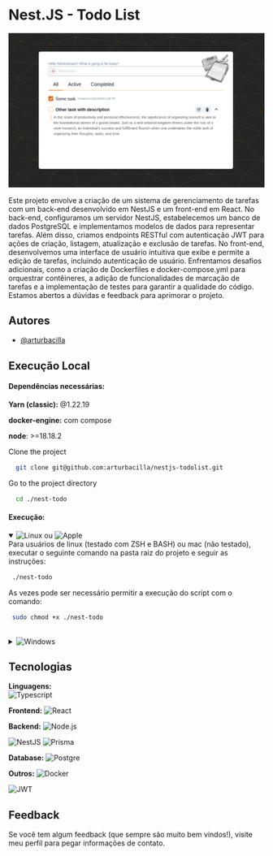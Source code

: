 
# Nest.JS - Todo List

![demo screenshot](/screenshot.png)

Este projeto envolve a criação de um sistema de gerenciamento de tarefas com um back-end desenvolvido em NestJS e um front-end em React. No back-end, configuramos um servidor NestJS, estabelecemos um banco de dados PostgreSQL e implementamos modelos de dados para representar tarefas. Além disso, criamos endpoints RESTful com autenticação JWT para ações de criação, listagem, atualização e exclusão de tarefas. No front-end, desenvolvemos uma interface de usuário intuitiva que exibe e permite a edição de tarefas, incluindo autenticação de usuário. Enfrentamos desafios adicionais, como a criação de Dockerfiles e docker-compose.yml para orquestrar contêineres, a adição de funcionalidades de marcação de tarefas e a implementação de testes para garantir a qualidade do código. Estamos abertos a dúvidas e feedback para aprimorar o projeto.

## Autores

- [@arturbacilla](https://www.github.com/arturbacilla)

## Execução Local

#### Dependências necessárias:

**Yarn (classic):** @1.22.19

**docker-engine:** com compose

**node**: >=18.18.2

Clone the project

```bash
  git clone git@github.com:arturbacilla/nestjs-todolist.git
```

Go to the project directory

```bash
  cd ./nest-todo

```
#### Execução:

<details open>
<summary>
 <picture>
  <source media="(prefers-color-scheme: light)" srcset="https://img.shields.io/badge/linux-FCC624?style=for-the-badge&logo=linux&logoColor=black">
  <img alt="Linux" src="https://img.shields.io/badge/linux-FCC624?style=for-the-badge&logo=linux&logoColor=black">
</picture>
ou 
 <picture>
  <source media="(prefers-color-scheme: light)" srcset="https://img.shields.io/badge/apple-000000?style=for-the-badge&logo=apple&logoColor=white">
  <img alt="Apple" src="https://img.shields.io/badge/apple-ffffff?style=for-the-badge&logo=apple&logoColor=black">
</picture>
</summary>
Para usuários de linux (testado com ZSH e BASH) ou mac (não testado), executar o seguinte comando na pasta raiz do projeto e seguir as instruções: 

 ```bash
  ./nest-todo

```
 As vezes pode ser necessário permitir a execução do script com o comando:

 ```bash
  sudo chmod +x ./nest-todo
  
```
</details>

<details>
<summary>
 <picture>
  <source media="(prefers-color-scheme: light)" srcset="https://img.shields.io/badge/windows-0078D4?style=for-the-badge&logo=windows10&logoColor=white">
  <img alt="Windows" src="https://img.shields.io/badge/windows-0078D4?style=for-the-badge&logo=windows10&logoColor=white">
</picture>
</summary>
Se você é usuário de Windows e usa git-bash ou algum terminal padrão UNIX, seguir os passos das instruções de Linux/Mac.

Caso contrário, é necessário ter instalado o comando docker compose e alterar as variáveis de ambiente da seguinte forma:

#### Variáveis de ambiente

Renomeie o arquivo `.env.example` localizado na raiz do projeto para `.env` e insira as seguintes variáveis de ambiente (por exemplo):

`POSTGRES_PASSWORD=algumpassword`
`POSTGRES_USER=postgres`
`PGUSER=postgres`
`POSTGRES_DB=nest-todo_db`

Além disso, 
Renomear o arquivo `./app/backend/.env.example` para `./app/backend/.env` e inserir as variáveis de ambiente substituindo de acordo com as variáveis acima

`DATABASE_URL=postgresql://<$POSTGRES_USER>:<$POSTGRES_PASSWORD>@db:5432/ <$POSTGRES_DB>?schema=public`

Seguindo o exemplo acima ficaria desta forma:
`DATABASE_URL=postgresql://postgres:algumpassword@db:5432/nest-todo_db?schema=public`

`JWT_SECRET=algumsegredoJWT`

Além disso será necessário executar `yarn install` na pasta raíz e nas pastas do frontend e backend

e por último executar na pasta raiz do projeto:
`docker compose up`
</details>


## Tecnologias

<!-- Ícones tech: https://shields.io/  https://simpleicons.org/ -->
<!-- Basta descomentar cada tag para incluí-la no readme-->

**Linguagens:**  
 <picture>
  <source media="(prefers-color-scheme: light)" srcset="https://img.shields.io/badge/typescript-3178C6?style=for-the-badge&logo=typescript&logoColor=white">
  <img alt="Typescript" src="https://img.shields.io/badge/typescript-3178C6?style=for-the-badge&logo=typescript&logoColor=white">
</picture>

**Frontend:** 
 <picture>
  <source media="(prefers-color-scheme: light)" srcset="https://img.shields.io/badge/react-61DAFB?style=for-the-badge&logo=react&logoColor=black">
  <img alt="React" src="https://img.shields.io/badge/react-61DAFB?style=for-the-badge&logo=react&logoColor=black">
</picture>

**Backend:** 
 <picture>
  <source media="(prefers-color-scheme: light)" srcset="https://img.shields.io/badge/Node.js-339933?style=for-the-badge&logo=nodedotjs&logoColor=white">
  <img alt="Node.js" src="https://img.shields.io/badge/Node.js-339933?style=for-the-badge&logo=nodedotjs&logoColor=white">
</picture>

 <picture>
  <source media="(prefers-color-scheme: light)" srcset="https://img.shields.io/badge/NestJS-ffffff?style=for-the-badge&logo=nestjs&logoColor=E0234E">
  <img alt="NestJS" src="https://img.shields.io/badge/NestJS-E0234E?style=for-the-badge&logo=nestjs&logoColor=black">
</picture>

 <picture>
  <source media="(prefers-color-scheme: light)" srcset="https://img.shields.io/badge/prisma-2D3748?style=for-the-badge&logo=prisma&logoColor=white">
  <img alt="Prisma" src="https://img.shields.io/badge/prisma-2D3748?style=for-the-badge&logo=prisma&logoColor=white">
</picture>

**Database:** 
 <picture>
  <source media="(prefers-color-scheme: light)" srcset="https://img.shields.io/badge/postgre-4169E1?style=for-the-badge&logo=postgresql&logoColor=black">
  <img alt="Postgre" src="https://img.shields.io/badge/postgre-4169E1?style=for-the-badge&logo=postgresql&logoColor=black">
</picture>

**Outros:** 
<picture>
  <source media="(prefers-color-scheme: light)" srcset="https://img.shields.io/badge/docker-2496ED?style=for-the-badge&logo=docker&logoColor=white">
  <img alt="Docker" src="https://img.shields.io/badge/docker-2496ED?style=for-the-badge&logo=docker&logoColor=black">
</picture>

<picture>
  <source media="(prefers-color-scheme: light)" srcset="https://img.shields.io/badge/jwt-000000?style=for-the-badge&logo=jsonwebtokens&logoColor=white">
  <img alt="JWT" src="https://img.shields.io/badge/jwt-ffffff?style=for-the-badge&logo=jsonwebtokens&logoColor=black">
</picture>


## Feedback

Se você tem algum feedback (que sempre são muito bem vindos!), visite meu perfil para pegar informações de contato.

